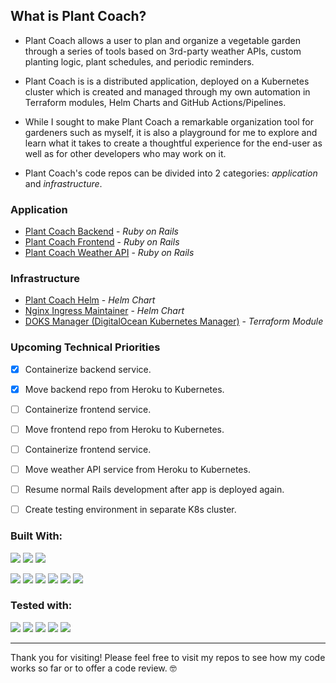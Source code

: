 ## What is Plant Coach?
- Plant Coach allows a user to plan and organize a vegetable garden through a series of tools based on 3rd-party weather APIs, custom planting logic, plant schedules, and periodic reminders.
- Plant Coach is is a distributed application, deployed on a Kubernetes cluster which is created and managed through my own automation in Terraform modules, Helm Charts and GitHub Actions/Pipelines.
- While I sought to make Plant Coach a remarkable organization tool for gardeners such as myself, it is also a playground for me to explore and learn what it takes to create a thoughtful experience for the end-user as well as for other developers who may work on it.

- Plant Coach's code repos can be divided into 2 categories: *application* and *infrastructure*.
### Application
  - [Plant Coach Backend](https://github.com/Plant-Coach/plant_coach_be) - *Ruby on Rails*
  - [Plant Coach Frontend](https://github.com/Plant-Coach/plant_coach_fe) - *Ruby on Rails*
  - [Plant Coach Weather API](https://github.com/Plant-Coach/plant_coach_weather_api) - *Ruby on Rails*
### Infrastructure
  - [Plant Coach Helm](https://github.com/Plant-Coach/plant-coach-helm) - *Helm Chart*
  - [Nginx Ingress Maintainer](https://github.com/Plant-Coach/nginx-ingress-maintainer) - *Helm Chart*
  - [DOKS Manager (DigitalOcean Kubernetes Manager)](https://github.com/Plant-Coach/doks_manager) - *Terraform Module*

### Upcoming Technical Priorities
  - [x] Containerize backend service.
  - [x] Move backend repo from Heroku to Kubernetes.
  - [ ] Containerize frontend service.
  - [ ] Move frontend repo from Heroku to Kubernetes.
  - [ ] Containerize frontend service.
  - [ ] Move weather API service from Heroku to Kubernetes.
  - [ ] Resume normal Rails development after app is deployed again.
  - [ ] Create testing environment in separate K8s cluster.
  
  
### Built With:
<img src="https://img.shields.io/badge/-Ruby%20on%20Rails-CC0000?logo=ruby%20on%20rails&logoColor=white&style=for-the-badge"/> <img src="https://img.shields.io/badge/-Postgresql-4169E1?logo=postgresql&logoColor=white&style=for-the-badge"/> <img src="https://img.shields.io/badge/-CircleCI-8669AE?logo=circleci&logoColor=white&style=for-the-badge"/>

<img src="https://img.shields.io/badge/-Sidekiq-FF6A00?logoColor=white&style=for-the-badge"/> <img src="https://img.shields.io/badge/-Redis-DC382D?logo=redis&logoColor=white&style=for-the-badge"/> <img src="https://img.shields.io/badge/-Heroku-430098?logo=heroku&logoColor=white&style=for-the-badge"/> <img src="https://img.shields.io/badge/-Postman-FF6C37?logo=postman&logoColor=white&style=for-the-badge"/> <img src="https://img.shields.io/badge/-Faraday-CC0000?&style=for-the-badge"/> <img src="https://img.shields.io/badge/-Figaro-CC0000?&style=for-the-badge"/>

### Tested with:
<img src="https://img.shields.io/badge/-RSpec-CC0000?&style=for-the-badge"/> <img src="https://img.shields.io/badge/-SimpleCov-CC0000?&style=for-the-badge"/> <img src="https://img.shields.io/badge/-Shoulda%20Matchers-CC0000?&style=for-the-badge"/> <img src="https://img.shields.io/badge/-Capybara-CC0000?&style=for-the-badge"/> <img src="https://img.shields.io/badge/-Factorybot-CC0000?&style=for-the-badge"/> 


---


Thank you for visiting!  Please feel free to visit my repos to see how my code works so far or to offer a code review. 🤓
